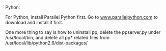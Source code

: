 Pyhon:

For Python, install Parallel Python first. Go to www.parallelpython.com to download and install it first.

One more thing to say is how to uninstall pp, delete the ppserver.py under /usr/local/bin, and delete all pp* related files from /usr/local/lib/python2.6/dist-packages/